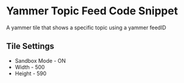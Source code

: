 Yammer Topic Feed Code Snippet
============================================

A yammer tile that shows a specific topic using a yammer feedID

Tile Settings
--------------
- Sandbox Mode - ON
- Width - 500
- Height - 590